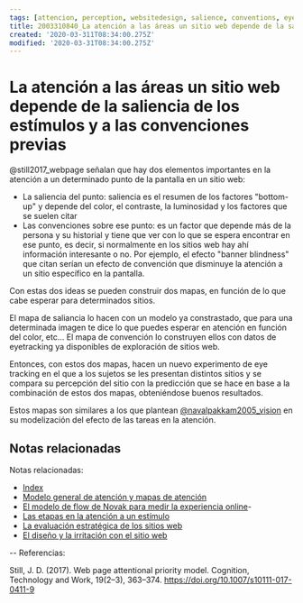 ```yaml
---
tags: [attencion, perception, websitedesign, salience, conventions, eyetracking, Notebooks/attention, Notebooks/perception]
title: 2003310840_La atención a las áreas un sitio web depende de la saliencia de los estímulos y a las convenciones previas
created: '2020-03-311T08:34:00.275Z'
modified: '2020-03-31T08:34:00.275Z'
---
```


# La atención a las áreas un sitio web depende de la saliencia de los estímulos y a las convenciones previas

@still2017_webpage señalan que hay dos elementos importantes en la atención a un determinado punto de la pantalla en un sitio web:

- La saliencia del punto: saliencia es el resumen de los factores "bottom-up" y depende del color, el contraste, la luminosidad y los factores que se suelen citar
- Las convenciones sobre ese punto: es un factor que depende más de la persona y su historial y tiene que ver con lo que se espera encontrar en ese punto, es decir, si normalmente en los sitios web hay ahí información interesante o no. Por ejemplo, el efecto "banner blindness" que citan serían un efecto de convención que disminuye la atención a un sitio específico en la pantalla.

Con estas dos ideas se pueden construir dos mapas, en función de lo que cabe esperar para determinados sitios. 

El mapa de saliancia lo hacen con un modelo ya constrastado, que para una determinada imagen te dice lo que puedes esperar en atención en función del color, etc...
El mapa de convención lo construyen ellos con datos de eyetracking ya disponibles de exploración de sitios web.

Entonces, con estos dos mapas, hacen un nuevo experimento de eye tracking en el que a los sujetos se les presentan distintos sitios y se compara su percepción del sitio con la predicción que se hace en base a la combinación de estos dos mapas, obteniéndose buenos resultados.

Estos mapas son similares a los que plantean [@navalpakkam2005_vision](2003161131_unificacion_percepcion_ecologia_construccion.md) en su modelización del efecto de las tareas en la atención.

## Notas relacionadas

Notas relacionadas:


- [Index](_2003101705_index.md)
- [Modelo general de atención y mapas de atención](2003161131_unificacion_percepcion_ecologia_construccion.md)
- [El modelo de flow de Novak para medir la experiencia online](2004010934_modelonovak_flow.md)- 
- [Las etapas en la atención a un estímulo](2004180816_etapas_atencion_eleccionproductos.md)
- [La evaluación estratégica de los sitios web](2004040843_evaluacion_rendimiento_sitio_web.md)
- [El diseño y la irritación con el sitio web](2004120953_irritacion_diseñoweb.md)

--
Referencias:

Still, J. D. (2017). Web page attentional priority model. Cognition, Technology and Work, 19(2–3), 363–374. https://doi.org/10.1007/s10111-017-0411-9
